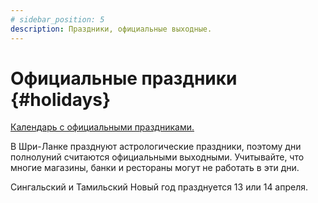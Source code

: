 ```yaml
---
# sidebar_position: 5
description: Праздники, официальные выходные.
---
```


# Официальные праздники {#holidays}

[Календарь с официальными праздниками.](pathname:///doc/calendar-holidays.pdf)

В Шри-Ланке празднуют астрологические праздники, поэтому дни полнолуний считаются официальными выходными. Учитывайте, что многие магазины, банки и рестораны могут не работать в эти дни.

Сингальский и Тамильский Новый год празднуется 13 или 14 апреля.
